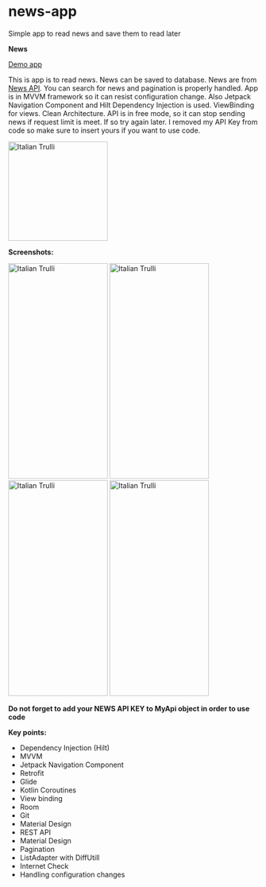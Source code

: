 # news-app
Simple app to read news and save them to read later

**News**

<a href="https://github.com/raheemadamboev/news-app/blob/master/app-debug.apk">Demo app</a>

This is app is to read news. News can be saved to database. News are from <a href="https://newsapi.org/">News API</a>. You can search for news and pagination is properly handled. App is in MVVM framework so it can resist configuration change. Also Jetpack Navigation Component and Hilt Dependency Injection is used. ViewBinding for views. Clean Architecture.
API is in free mode, so it can stop sending news if request limit is meet. If so try again later. I removed my API Key from code so make sure to insert yours if you want to use code.

<img src="https://i.imgur.com/vyvzCjE.png" alt="Italian Trulli" width="200" height="200">

**Screenshots:**

<img src="https://i.imgur.com/pltB7j9.jpg" alt="Italian Trulli" width="200" height="434"> <img src="https://i.imgur.com/1d0jEga.jpg" alt="Italian Trulli" width="200" height="434"> <img src="https://i.imgur.com/NxUCnGO.jpg" alt="Italian Trulli" width="200" height="434"> <img src="https://i.imgur.com/oALG2CI.jpg" alt="Italian Trulli" width="200" height="434">

**Do not forget to add your NEWS API KEY to MyApi object in order to use code**

**Key points:**

- Dependency Injection (Hilt)
- MVVM
- Jetpack Navigation Component
- Retrofit
- Glide
- Kotlin Coroutines
- View binding
- Room
- Git
- Material Design
- REST API
- Material Design
- Pagination
- ListAdapter with DiffUtill
- Internet Check
- Handling configuration changes
